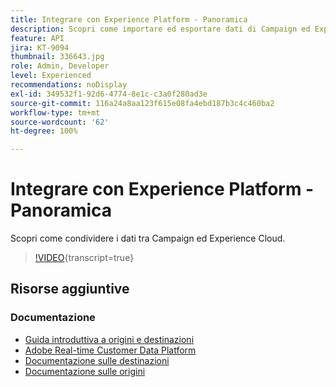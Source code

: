 ```yaml
---
title: Integrare con Experience Platform - Panoramica
description: Scopri come importare ed esportare dati di Campaign ed Experience Cloud, consentendo la comunicazione tra le due soluzioni.
feature: API
jira: KT-9094
thumbnail: 336643.jpg
role: Admin, Developer
level: Experienced
recommendations: noDisplay
exl-id: 349532f1-92d6-4774-8e1c-c3a0f280ad3e
source-git-commit: 116a24a8aa123f615e08fa4ebd187b3c4c460ba2
workflow-type: tm+mt
source-wordcount: '62'
ht-degree: 100%

---
```


# Integrare con Experience Platform - Panoramica

Scopri come condividere i dati tra Campaign ed Experience Cloud.

>[!VIDEO](https://video.tv.adobe.com/v/336643?quality=12&learn=on){transcript=true}

## Risorse aggiuntive

### Documentazione

* [Guida introduttiva a origini e destinazioni](https://experienceleague.adobe.com/docs/campaign-classic/using/integrating-with-adobe-experience-cloud/aep-sources-destinations/get-started-sources-destinations.html?lang=it#)
* [Adobe Real-time Customer Data Platform](https://experienceleague.adobe.com/docs/experience-platform/rtcdp/overview.html?lang=it)
* [Documentazione sulle destinazioni](https://experienceleague.adobe.com/docs/experience-platform/destinations/home.html?lang=it)
* [Documentazione sulle origini](https://experienceleague.adobe.com/docs/experience-platform/sources/home.html?lang=it)
